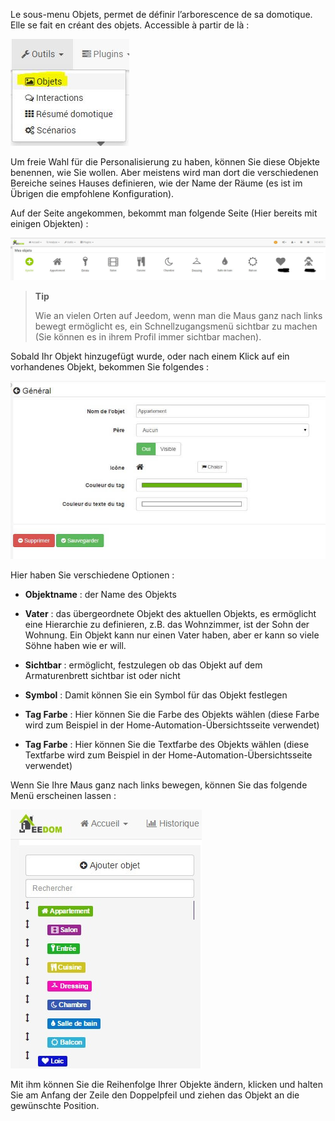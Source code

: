 Le sous-menu Objets, permet de définir l’arborescence de sa domotique. Elle se fait en créant des objets. Accessible à partir de là :

![](../images/object1.JPG)

Um freie Wahl für die Personalisierung zu haben, können Sie diese Objekte benennen, wie Sie wollen. Aber meistens wird man dort die verschiedenen Bereiche seines Hauses definieren, wie der Name der Räume (es ist im Übrigen die empfohlene Konfiguration).

Auf der Seite angekommen, bekommt man folgende Seite (Hier bereits mit einigen Objekten) :

![](../images/object2.JPG)

> **Tip**
>
> Wie an vielen Orten auf Jeedom, wenn man die Maus ganz nach links bewegt ermöglicht es, ein Schnellzugangsmenü sichtbar zu machen (Sie können es in ihrem Profil immer sichtbar machen).

Sobald Ihr Objekt hinzugefügt wurde, oder nach einem Klick auf ein vorhandenes Objekt, bekommen Sie folgendes :

![](../images/object3.JPG)

Hier haben Sie verschiedene Optionen :

-   **Objektname** : der Name des Objekts

-   **Vater** : das übergeordnete Objekt des aktuellen Objekts, es ermöglicht eine Hierarchie zu definieren, z.B. das Wohnzimmer, ist der Sohn der Wohnung. Ein Objekt kann nur einen Vater haben, aber er kann so viele Söhne haben wie er will.

-   **Sichtbar** : ermöglicht, festzulegen ob das Objekt auf dem Armaturenbrett sichtbar ist oder nicht

-   **Symbol** : Damit können Sie ein Symbol für das Objekt festlegen

-   **Tag Farbe** : Hier können Sie die Farbe des Objekts wählen (diese Farbe wird zum Beispiel in der Home-Automation-Übersichtsseite verwendet)

-   **Tag Farbe** : Hier können Sie die Textfarbe des Objekts wählen (diese Textfarbe wird zum Beispiel in der Home-Automation-Übersichtsseite verwendet)

Wenn Sie Ihre Maus ganz nach links bewegen, können Sie das folgende Menü erscheinen lassen :

![](../images/object4.JPG)

Mit ihm können Sie die Reihenfolge Ihrer Objekte ändern, klicken und halten Sie am Anfang der Zeile den Doppelpfeil und ziehen das Objekt an die gewünschte Position.

